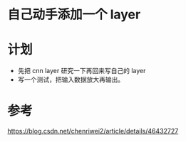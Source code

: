# 自己动手添加一个 layer
# 计划
- 先把 cnn layer 研究一下再回来写自己的 layer
- 写一个测试，把输入数据放大再输出。

# 参考
https://blog.csdn.net/chenriwei2/article/details/46432727
